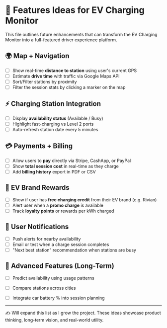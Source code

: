 # 🚀 Features Ideas for EV Charging Monitor

This file outlines future enhancements that can transform the EV Charging Monitor into a full-featured driver experience platform.

## 🌍 Map + Navigation

- [ ] Show real-time **distance to station** using user's current GPS
- [ ] Estimate **drive time** with traffic via Google Maps API
- [ ] Sort/Filter stations by proximity
- [ ] Filter the session stats by clicking a marker on the map

## ⚡ Charging Station Integration

- [ ] Display **availability status** (Available / Busy)
- [ ] Highlight fast-charging vs Level 2 ports
- [ ] Auto-refresh station date every 5 minutes

## 💳 Payments + Billing

- [ ] Allow users to **pay** directly via Stripe, CashApp, or PayPal
- [ ] Show **total session cost** in real-time as they charge
- [ ] Add **billing history** export in PDF or CSV

## 🎁 EV Brand Rewards

- [ ] Show if user has **free charging credit** from their EV brand (e.g. Rivian)
- [ ] Alert user when a **promo charge** is available
- [ ] Track **loyalty points** or rewards per kWh charged

## 🔔 User Notifications

- [ ] Push alerts for nearby availability
- [ ] Email or test when a charge session completes
- [ ] "Next best station" recommendation when stations are busy

## 🧪 Advanced Features (Long-Term)

- [ ] Predict availability using usage patterns
- [ ] Compare stations across cities
- [ ] Integrate car battery % into session planning


---

✍️ Will expand this list as I grow the project. These ideas showcase product thinking, long-term vision, and real-world utility.